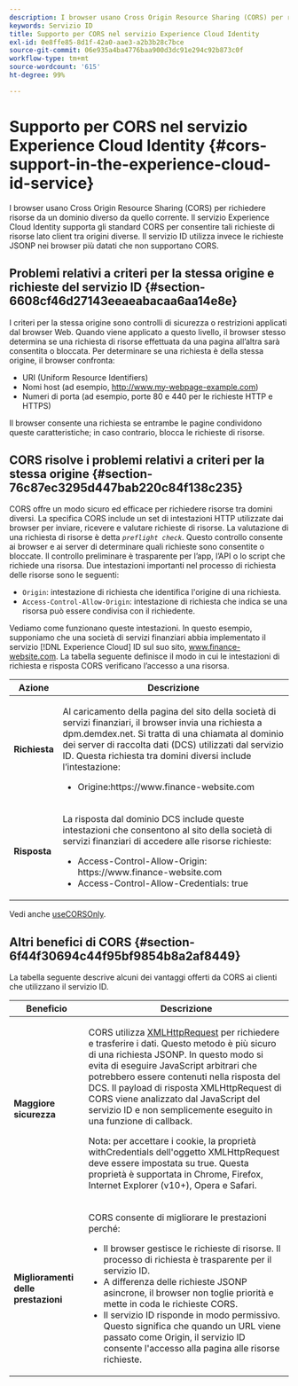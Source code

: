 ```yaml
---
description: I browser usano Cross Origin Resource Sharing (CORS) per richiedere risorse da un dominio diverso da quello corrente. Il servizio Experience Cloud Identity supporta gli standard CORS per consentire tali richieste di risorse lato client tra origini diverse. Il servizio ID utilizza invece le richieste JSONP nei browser più datati che non supportano CORS.
keywords: Servizio ID
title: Supporto per CORS nel servizio Experience Cloud Identity
exl-id: 0e8ffe85-8d1f-42a0-aae3-a2b3b28c7bce
source-git-commit: 06e935a4ba4776baa900d3dc91e294c92b873c0f
workflow-type: tm+mt
source-wordcount: '615'
ht-degree: 99%

---
```


# Supporto per CORS nel servizio Experience Cloud Identity {#cors-support-in-the-experience-cloud-id-service}

I browser usano Cross Origin Resource Sharing (CORS) per richiedere risorse da un dominio diverso da quello corrente. Il servizio Experience Cloud Identity supporta gli standard CORS per consentire tali richieste di risorse lato client tra origini diverse. Il servizio ID utilizza invece le richieste JSONP nei browser più datati che non supportano CORS.

## Problemi relativi a criteri per la stessa origine e richieste del servizio ID {#section-6608cf46d27143eeaeabacaa6aa14e8e}

I criteri per la stessa origine sono controlli di sicurezza o restrizioni applicati dal browser Web. Quando viene applicato a questo livello, il browser stesso determina se una richiesta di risorse effettuata da una pagina all’altra sarà consentita o bloccata. Per determinare se una richiesta è della stessa origine, il browser confronta:

* URI (Uniform Resource Identifiers)
* Nomi host (ad esempio, http://www.my-webpage-example.com)
* Numeri di porta (ad esempio, porte 80 e 440 per le richieste HTTP e HTTPS)

Il browser consente una richiesta se entrambe le pagine condividono queste caratteristiche; in caso contrario, blocca le richieste di risorse.

## CORS risolve i problemi relativi a criteri per la stessa origine {#section-76c87ec3295d447bab220c84f138c235}

CORS offre un modo sicuro ed efficace per richiedere risorse tra domini diversi. La specifica CORS include un set di intestazioni HTTP utilizzate dai browser per inviare, ricevere e valutare richieste di risorse. La valutazione di una richiesta di risorse è detta *`preflight check`*. Questo controllo consente ai browser e ai server di determinare quali richieste sono consentite o bloccate. Il controllo preliminare è trasparente per l’app, l’API o lo script che richiede una risorsa. Due intestazioni importanti nel processo di richiesta delle risorse sono le seguenti:

* `Origin`: intestazione di richiesta che identifica l&#39;origine di una richiesta.
* `Access-Control-Allow-Origin`: intestazione di richiesta che indica se una risorsa può essere condivisa con il richiedente.

Vediamo come funzionano queste intestazioni. In questo esempio, supponiamo che una società di servizi finanziari abbia implementato il servizio [!DNL Experience Cloud] ID sul suo sito, www.finance-website.com. La tabella seguente definisce il modo in cui le intestazioni di richiesta e risposta CORS verificano l’accesso a una risorsa.

<table id="table_B004ACF52B5A4D33B1DCF7EA77BE4E6D"> 
 <thead> 
  <tr> 
   <th colname="col1" class="entry"> Azione </th> 
   <th colname="col2" class="entry"> Descrizione </th> 
  </tr> 
 </thead>
 <tbody> 
  <tr> 
   <td colname="col1"> <p> <b>Richiesta</b> </p> </td> 
   <td colname="col2"> <p>Al caricamento della pagina del sito della società di servizi finanziari, il browser invia una richiesta a <span class="codeph">dpm.demdex.net</span>. Si tratta di una chiamata al dominio dei server di raccolta dati (DCS) utilizzati dal servizio ID. Questa richiesta tra domini diversi include l’intestazione: </p> <p> 
     <ul class="simplelist"> 
      <li> <span class="codeph"> Origine:https://www.finance-website.com</span> </li> 
     </ul> </p> </td> 
  </tr> 
  <tr> 
   <td colname="col1"> <p> <b>Risposta</b> </p> </td> 
   <td colname="col2"> <p>La risposta dal dominio DCS include queste intestazioni che consentono al sito della società di servizi finanziari di accedere alle risorse richieste: </p> <p> 
     <ul class="simplelist"> 
      <li> <span class="codeph"> Access-Control-Allow-Origin: https://www.finance-website.com</span> </li> 
      <li> <span class="codeph"> Access-Control-Allow-Credentials: true</span> </li> 
     </ul> </p> </td> 
  </tr> 
 </tbody> 
</table>

Vedi anche [useCORSOnly](../library/function-vars/use-cors-only.md#reference-8a9a143d838b48d6b23329b84b13e1fa).

## Altri benefici di CORS {#section-6f44f30694c44f95bf9854b8a2af8449}

La tabella seguente descrive alcuni dei vantaggi offerti da CORS ai clienti che utilizzano il servizio ID.

<table id="table_AEB51A263D454F90B66E8C8D0513CF79"> 
 <thead> 
  <tr> 
   <th colname="col1" class="entry"> Beneficio </th> 
   <th colname="col2" class="entry"> Descrizione </th> 
  </tr>
 </thead>
 <tbody> 
  <tr> 
   <td colname="col1"> <p><b>Maggiore sicurezza</b> </p> </td> 
   <td colname="col2"> <p>CORS utilizza <a href="https://developer.mozilla.org/it-IT/docs/Web/API/XMLHttpRequest" format="https" scope="external"> XMLHttpRequest</a> per richiedere e trasferire i dati. Questo metodo è più sicuro di una richiesta JSONP. In questo modo si evita di eseguire JavaScript arbitrari che potrebbero essere contenuti nella risposta del DCS. Il payload di risposta XMLHttpRequest di CORS viene analizzato dal JavaScript del servizio ID e non semplicemente eseguito in una funzione di callback. </p> <p> <p>Nota: per accettare i cookie, la proprietà <span class="codeph">withCredentials </span>dell'oggetto <span class="codeph">XMLHttpRequest</span> deve essere impostata su <span class="codeph">true</span>. Questa proprietà è supportata in Chrome, Firefox, Internet Explorer (v10+), Opera e Safari. </p> </p> </td> 
  </tr> 
  <tr> 
   <td colname="col1"> <p><b>Miglioramenti delle prestazioni</b> </p> </td> 
   <td colname="col2"> <p>CORS consente di migliorare le prestazioni perché: </p> 
    <ul id="ul_EC3A178003A94D70883B914050D7C464"> 
     <li id="li_F8B44352BFBB46CDBD07AE40B9F2D0EC">Il browser gestisce le richieste di risorse. Il processo di richiesta è trasparente per il servizio ID. </li> 
     <li id="li_C63E43A4CAB84210AB6A39100E5864BE">A differenza delle richieste JSONP asincrone, il browser non toglie priorità e mette in coda le richieste CORS. </li> 
     <li id="li_1A2A15F591B84D1BAED3CFAB391EEBEC">Il servizio ID risponde in modo permissivo. Questo significa che quando un URL viene passato come <span class="codeph">Origin</span>, il servizio ID consente l'accesso alla pagina alle risorse richieste. </li> 
    </ul> </td> 
  </tr> 
 </tbody> 
</table>
